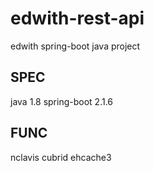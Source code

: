 # edwith-rest-api
edwith spring-boot java project

## SPEC
java 1.8
spring-boot 2.1.6

## FUNC
nclavis
cubrid
ehcache3
